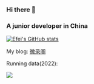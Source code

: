 ### Hi there 👋
<h3>A junior developer in China</h3>

[![Efei's GitHub stats](https://github-readme-stats.vercel.app/api?username=jdzj)](https://github.com/jdzj/github-readme-stats)

My blog: [微录阁](https://weiluge.jdzjw.com/archives.html)

Running data(2022):

<img src="https://raw.githubusercontent.com/jdzj/run/master/assets/github_2022.svg">

<!--
**jdzj/jdzj** is a ✨ _special_ ✨ repository because its `README.md` (this file) appears on your GitHub profile.

Here are some ideas to get you started:

- 🔭 I’m currently working on ...
- 🌱 I’m currently learning ...
- 👯 I’m looking to collaborate on ...
- 🤔 I’m looking for help with ...
- 💬 Ask me about ...
- 📫 How to reach me: ...
- 😄 Pronouns: ...
- ⚡ Fun fact: ...
-->
